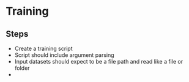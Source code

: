 # Training

## Steps

* Create a training script
* Script should include argument parsing
* Input datasets should expect to be a file path and read like a file or folder
* 